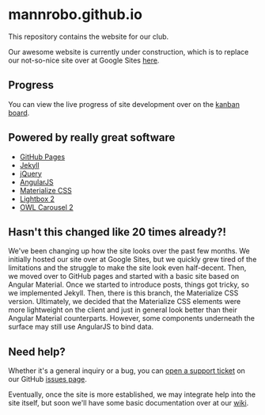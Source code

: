 # mannrobo.github.io

This repository contains the website for our club.

Our awesome website is currently under construction,
which is to replace our not-so-nice site over at 
Google Sites [here](http://sites.greenvilleschools.us/mannrobotics).

## Progress
You can view the live progress of site development over on the [kanban board](https://trello.com/b/NFdxx5XR).

## Powered by really great software
* [GitHub Pages](https://pages.github.com/)
* [Jekyll](https://jekyllrb.com)
* [jQuery](https://jquery.com)
* [AngularJS](https://angularjs.org)
* [Materialize CSS](http://materializecss.com/)
* [Lightbox 2](http://lokeshdhakar.com/projects/lightbox2/)
* [OWL Carousel 2](http://owlcarousel.owlgraphic.com//)


## Hasn't this changed like 20 times already?!

We've been changing up how the site looks over the past few months. We initially hosted our site over at Google Sites, but we quickly grew tired of the limitations and the struggle to make the site look even half-decent. Then, we moved over to GitHub pages and started with a basic site based on Angular Material. Once we started to introduce posts, things got tricky, so we implemented Jekyll. Then, there is this branch, the Materialize CSS version. Ultimately, we decided that the Materialize CSS elements were more lightweight on the client and just in general look better than their Angular Material counterparts. However, some components underneath the surface may still use AngularJS to bind data.

## Need help?

Whether it's a general inquiry or a bug, you can [open a support ticket](https://github.com/mannrobo/mannrobo.github.io/issues/new) on our GitHub [issues page](https://github.com/mannrobo/mannrobo.github.io/issues).

Eventually, once the site is more established, we may integrate help into the site itself, but soon we'll have some basic documentation over at our [wiki](https://github.com/mannrobo/mannrobo.github.io/wiki).
